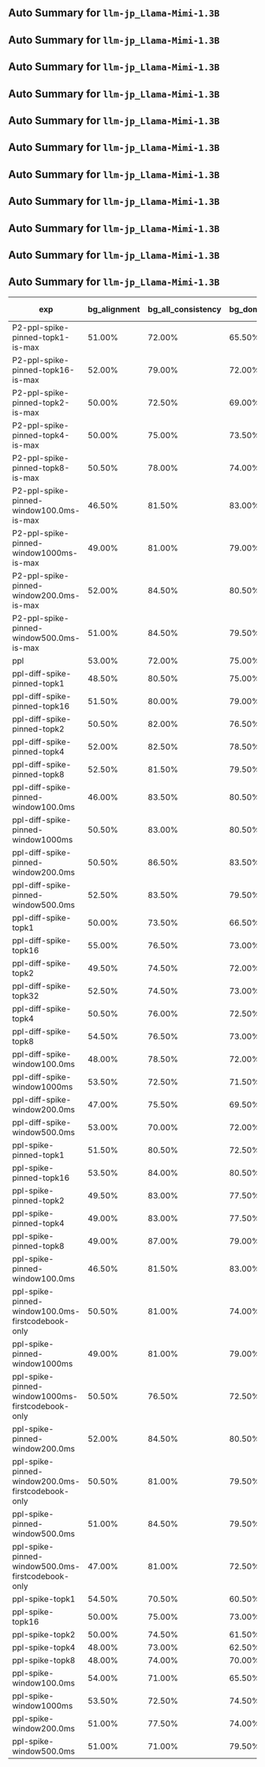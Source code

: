 ## Auto Summary for `llm-jp_Llama-Mimi-1.3B`

## Auto Summary for `llm-jp_Llama-Mimi-1.3B`

## Auto Summary for `llm-jp_Llama-Mimi-1.3B`

## Auto Summary for `llm-jp_Llama-Mimi-1.3B`

## Auto Summary for `llm-jp_Llama-Mimi-1.3B`

## Auto Summary for `llm-jp_Llama-Mimi-1.3B`

## Auto Summary for `llm-jp_Llama-Mimi-1.3B`

## Auto Summary for `llm-jp_Llama-Mimi-1.3B`

## Auto Summary for `llm-jp_Llama-Mimi-1.3B`

## Auto Summary for `llm-jp_Llama-Mimi-1.3B`

## Auto Summary for `llm-jp_Llama-Mimi-1.3B`

<!-- AUTO-GEN: MODEL TABLES -->
| exp | bg_alignment | bg_all_consistency | bg_domain_consistency | gender_consistency | rir_consistency | sentiment_alignment | sentiment_consistency | speaker_consistency | Avg Consistency | Avg Alignment | Avg All |
| --- | --- | --- | --- | --- | --- | --- | --- | --- | --- | --- | --- |
| P2-ppl-spike-pinned-topk1-is-max | 51.00% | 72.00% | 65.50% | 88.00% | 63.50% | 38.00% | 72.50% | 78.50% | 73.33% | 44.50% | 66.12% |
| P2-ppl-spike-pinned-topk16-is-max | 52.00% | 79.00% | 72.00% | 98.50% | 71.50% | 50.50% | 88.00% | 92.00% | 83.50% | 51.25% | 75.44% |
| P2-ppl-spike-pinned-topk2-is-max | 50.00% | 72.50% | 69.00% | 96.00% | 68.50% | 46.00% | 83.00% | 82.50% | 78.58% | 48.00% | 70.94% |
| P2-ppl-spike-pinned-topk4-is-max | 50.00% | 75.00% | 73.50% | 98.00% | 70.50% | 47.50% | 85.00% | 87.50% | 81.58% | 48.75% | 73.38% |
| P2-ppl-spike-pinned-topk8-is-max | 50.50% | 78.00% | 74.00% | 98.50% | 69.50% | 48.00% | 87.50% | 92.00% | 83.25% | 49.25% | 74.75% |
| P2-ppl-spike-pinned-window100.0ms-is-max | 46.50% | 81.50% | 83.00% | 88.50% | 81.00% | 43.00% | 85.00% | 87.00% | 84.33% | 44.75% | 74.44% |
| P2-ppl-spike-pinned-window1000ms-is-max | 49.00% | 81.00% | 79.00% | 100.00% | 98.00% | 46.50% | 94.00% | 96.00% | 91.33% | 47.75% | 80.44% |
| P2-ppl-spike-pinned-window200.0ms-is-max | 52.00% | 84.50% | 80.50% | 99.00% | 94.50% | 43.00% | 95.00% | 95.50% | 91.50% | 47.50% | 80.50% |
| P2-ppl-spike-pinned-window500.0ms-is-max | 51.00% | 84.50% | 79.50% | 100.00% | 97.50% | 42.00% | 95.50% | 95.50% | 92.08% | 46.50% | 80.69% |
| ppl | 53.00% | 72.00% | 75.00% | 82.00% | 92.00% | 49.00% | 79.50% | 85.50% | 81.00% | 51.00% | 73.50% |
| ppl-diff-spike-pinned-topk1 | 48.50% | 80.50% | 75.00% | 94.00% | 82.00% | 51.00% | 87.00% | 87.50% | 84.33% | 49.75% | 75.69% |
| ppl-diff-spike-pinned-topk16 | 51.50% | 80.00% | 79.00% | 99.00% | 88.00% | 44.00% | 93.50% | 94.00% | 88.92% | 47.75% | 78.62% |
| ppl-diff-spike-pinned-topk2 | 50.50% | 82.00% | 76.50% | 95.00% | 85.50% | 48.50% | 89.50% | 90.00% | 86.42% | 49.50% | 77.19% |
| ppl-diff-spike-pinned-topk4 | 52.00% | 82.50% | 78.50% | 96.50% | 83.50% | 45.50% | 91.00% | 92.50% | 87.42% | 48.75% | 77.75% |
| ppl-diff-spike-pinned-topk8 | 52.50% | 81.50% | 79.50% | 98.00% | 84.50% | 43.00% | 93.50% | 95.50% | 88.75% | 47.75% | 78.50% |
| ppl-diff-spike-pinned-window100.0ms | 46.00% | 83.50% | 80.50% | 88.00% | 84.50% | 44.00% | 84.50% | 88.00% | 84.83% | 45.00% | 74.88% |
| ppl-diff-spike-pinned-window1000ms | 50.50% | 83.00% | 80.50% | 99.00% | 88.00% | 47.50% | 92.50% | 95.50% | 89.75% | 49.00% | 79.56% |
| ppl-diff-spike-pinned-window200.0ms | 50.50% | 86.50% | 83.50% | 98.50% | 88.50% | 43.50% | 92.50% | 95.00% | 90.75% | 47.00% | 79.81% |
| ppl-diff-spike-pinned-window500.0ms | 52.50% | 83.50% | 79.50% | 100.00% | 84.50% | 45.50% | 95.50% | 96.00% | 89.83% | 49.00% | 79.62% |
| ppl-diff-spike-topk1 | 50.00% | 73.50% | 66.50% | 73.00% | 81.00% | 44.00% | 63.50% | 74.00% | 71.92% | 47.00% | 65.69% |
| ppl-diff-spike-topk16 | 55.00% | 76.50% | 73.00% | 80.50% | 92.00% | 52.00% | 65.50% | 79.00% | 77.75% | 53.50% | 71.69% |
| ppl-diff-spike-topk2 | 49.50% | 74.50% | 72.00% | 75.50% | 85.50% | 45.50% | 64.00% | 79.00% | 75.08% | 47.50% | 68.19% |
| ppl-diff-spike-topk32 | 52.50% | 74.50% | 73.00% | 95.50% | 93.00% | 48.50% | 83.00% | 94.50% | 85.58% | 50.50% | 76.81% |
| ppl-diff-spike-topk4 | 50.50% | 76.00% | 72.50% | 80.00% | 90.50% | 45.00% | 69.00% | 80.00% | 78.00% | 47.75% | 70.44% |
| ppl-diff-spike-topk8 | 54.50% | 76.50% | 73.00% | 80.50% | 91.50% | 48.00% | 64.50% | 80.00% | 77.67% | 51.25% | 71.06% |
| ppl-diff-spike-window100.0ms | 48.00% | 78.50% | 72.00% | 69.50% | 91.00% | 48.50% | 58.50% | 64.50% | 72.33% | 48.25% | 66.31% |
| ppl-diff-spike-window1000ms | 53.50% | 72.50% | 71.50% | 70.00% | 89.50% | 50.00% | 63.00% | 69.00% | 72.58% | 51.75% | 67.38% |
| ppl-diff-spike-window200.0ms | 47.00% | 75.50% | 69.50% | 63.00% | 89.50% | 48.50% | 60.00% | 62.00% | 69.92% | 47.75% | 64.38% |
| ppl-diff-spike-window500.0ms | 53.00% | 70.00% | 72.00% | 65.50% | 90.50% | 49.00% | 63.50% | 62.50% | 70.67% | 51.00% | 65.75% |
| ppl-spike-pinned-topk1 | 51.50% | 80.50% | 72.50% | 92.50% | 81.00% | 52.00% | 80.50% | 89.00% | 82.67% | 51.75% | 74.94% |
| ppl-spike-pinned-topk16 | 53.50% | 84.00% | 80.50% | 99.00% | 97.00% | 51.50% | 93.00% | 96.00% | 91.58% | 52.50% | 81.81% |
| ppl-spike-pinned-topk2 | 49.50% | 83.00% | 77.50% | 96.00% | 87.00% | 51.00% | 85.50% | 91.00% | 86.67% | 50.25% | 77.56% |
| ppl-spike-pinned-topk4 | 49.00% | 83.00% | 77.50% | 100.00% | 89.50% | 51.00% | 88.00% | 93.00% | 88.50% | 50.00% | 78.88% |
| ppl-spike-pinned-topk8 | 49.00% | 87.00% | 79.00% | 99.50% | 93.00% | 50.00% | 90.50% | 93.50% | 90.42% | 49.50% | 80.19% |
| ppl-spike-pinned-window100.0ms | 46.50% | 81.50% | 83.00% | 88.50% | 81.00% | 43.00% | 85.00% | 87.00% | 84.33% | 44.75% | 74.44% |
| ppl-spike-pinned-window100.0ms-firstcodebook-only | 50.50% | 81.00% | 74.00% | 77.50% | 79.00% | 39.00% | 76.50% | 78.50% | 77.75% | 44.75% | 69.50% |
| ppl-spike-pinned-window1000ms | 49.00% | 81.00% | 79.00% | 100.00% | 98.00% | 46.50% | 94.00% | 96.00% | 91.33% | 47.75% | 80.44% |
| ppl-spike-pinned-window1000ms-firstcodebook-only | 50.50% | 76.50% | 72.50% | 93.50% | 83.50% | 51.00% | 85.50% | 90.00% | 83.58% | 50.75% | 75.38% |
| ppl-spike-pinned-window200.0ms | 52.00% | 84.50% | 80.50% | 99.00% | 94.50% | 43.00% | 95.00% | 95.50% | 91.50% | 47.50% | 80.50% |
| ppl-spike-pinned-window200.0ms-firstcodebook-only | 50.50% | 81.00% | 79.50% | 90.50% | 76.50% | 48.50% | 85.00% | 87.50% | 83.33% | 49.50% | 74.88% |
| ppl-spike-pinned-window500.0ms | 51.00% | 84.50% | 79.50% | 100.00% | 97.50% | 42.00% | 95.50% | 95.50% | 92.08% | 46.50% | 80.69% |
| ppl-spike-pinned-window500.0ms-firstcodebook-only | 47.00% | 81.00% | 72.50% | 96.00% | 84.50% | 51.00% | 89.00% | 91.50% | 85.75% | 49.00% | 76.56% |
| ppl-spike-topk1 | 54.50% | 70.50% | 60.50% | 87.50% | 77.00% | 47.00% | 68.50% | 86.00% | 75.00% | 50.75% | 68.94% |
| ppl-spike-topk16 | 50.00% | 75.00% | 73.00% | 96.50% | 90.00% | 51.50% | 82.50% | 94.00% | 85.17% | 50.75% | 76.56% |
| ppl-spike-topk2 | 50.00% | 74.50% | 61.50% | 93.50% | 79.50% | 47.50% | 73.00% | 91.50% | 78.92% | 48.75% | 71.38% |
| ppl-spike-topk4 | 48.00% | 73.00% | 62.50% | 96.00% | 85.50% | 48.00% | 74.00% | 93.50% | 80.75% | 48.00% | 72.56% |
| ppl-spike-topk8 | 48.00% | 74.00% | 70.00% | 95.50% | 89.50% | 51.00% | 78.00% | 93.50% | 83.42% | 49.50% | 74.94% |
| ppl-spike-window100.0ms | 54.00% | 71.00% | 65.50% | 97.00% | 83.50% | 51.50% | 87.50% | 90.50% | 82.50% | 52.75% | 75.06% |
| ppl-spike-window1000ms | 53.50% | 72.50% | 74.50% | 98.00% | 88.00% | 53.50% | 78.50% | 95.00% | 84.42% | 53.50% | 76.69% |
| ppl-spike-window200.0ms | 51.00% | 77.50% | 74.00% | 98.00% | 87.50% | 52.50% | 87.00% | 94.50% | 86.42% | 51.75% | 77.75% |
| ppl-spike-window500.0ms | 51.00% | 71.00% | 79.50% | 96.50% | 88.50% | 53.50% | 83.50% | 95.00% | 85.67% | 52.25% | 77.31% |
<!-- AUTO-GEN: MODEL TABLES -->
